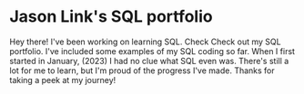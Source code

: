# Jason Link's SQL portfolio

Hey there! I've been working on learning SQL. Check Check out my SQL portfolio. I've included some examples of my SQL coding so far. When I first started in January, (2023) I had no clue what SQL even was. There's still a lot for me to learn, but I'm proud of the progress I've made. Thanks for taking a peek at my journey!
